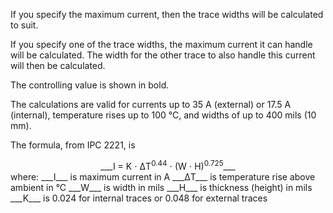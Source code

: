 If you specify the maximum current, then the trace widths will be calculated to suit.

If you specify one of the trace widths, the maximum current it can handle will be calculated. The width for the other trace to also handle this current will then be calculated.

The controlling value is shown in bold.

The calculations are valid for currents up to 35 A (external) or 17.5 A (internal), temperature rises up to 100 °C, and widths of up to 400 mils (10 mm).

The formula, from IPC 2221, is  
<center>___I = K &sdot; &Delta;T<sup>0.44</sup> &sdot; (W &sdot; H)<sup>0.725</sup>___</center>  
where:  
___I___ is maximum current in A  
___&Delta;T___ is temperature rise above ambient in &deg;C  
___W___ is width in mils  
___H___ is thickness (height) in mils  
___K___ is 0.024 for internal traces or 0.048 for external traces  
